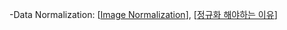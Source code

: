 -Data Normalization: [[Image Normalization](https://machinelearningmastery.com/how-to-normalize-center-and-standardize-images-with-the-imagedatagenerator-in-keras/)], [[정규화 해야하는 이유](https://light-tree.tistory.com/132)]
